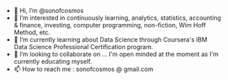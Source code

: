 - 👋 Hi, I’m @sonofcosmos
- 👀 I’m interested in continuously learning, analytics, statistics, accounting & finance, investing, computer programming, non-fiction, Wim Hoff Method, etc.
- 🌱 I’m currently learning about Data Science through Coursera's IBM Data Science Professional Certification program.
- 💞️ I’m looking to collaborate on ... I'm open minded at the moment as I'm currently educating myself.
- 📫 How to reach me : sonofcosmos @ gmail.com

<!---
sonofcosmos/sonofcosmos is a ✨ special ✨ repository because its `README.md` (this file) appears on your GitHub profile.
You can click the Preview link to take a look at your changes.
--->
